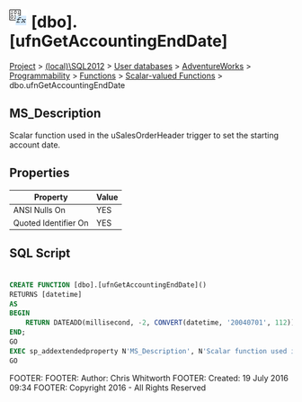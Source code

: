 
# ![Scalar-valued Functions](../../../../../../Images/Function_Scalar32.png) [dbo].[ufnGetAccountingEndDate]

[Project](../../../../../../index.md) > [(local)\\SQL2012](../../../../../index.md) > [User databases](../../../../index.md) > [AdventureWorks](../../../index.md) > [Programmability](../../index.md) > [Functions](../index.md) > [Scalar-valued Functions](Scalar-valued_Functions_.md) > dbo.ufnGetAccountingEndDate

## <a name="#description"></a>MS_Description
Scalar function used in the uSalesOrderHeader trigger to set the starting account date.
## <a name="#properties"></a>Properties

| Property | Value |
|---|---|
| ANSI Nulls On | YES |
| Quoted Identifier On | YES |


## <a name="#sqlscript"></a>SQL Script
```sql

CREATE FUNCTION [dbo].[ufnGetAccountingEndDate]()
RETURNS [datetime] 
AS 
BEGIN
    RETURN DATEADD(millisecond, -2, CONVERT(datetime, '20040701', 112));
END;
GO
EXEC sp_addextendedproperty N'MS_Description', N'Scalar function used in the uSalesOrderHeader trigger to set the starting account date.', 'SCHEMA', N'dbo', 'FUNCTION', N'ufnGetAccountingEndDate', NULL, NULL
GO

```
FOOTER: FOOTER: Author:  Chris Whitworth
FOOTER: Created: 19 July 2016 09:34
FOOTER: Copyright 2016 - All Rights Reserved

